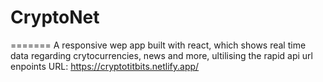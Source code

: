 # CryptoNet
=======
A responsive wep app built with react, which shows real time data regarding crytocurrencies, news and more, ultilising the rapid api url enpoints
URL: https://cryptotitbits.netlify.app/

